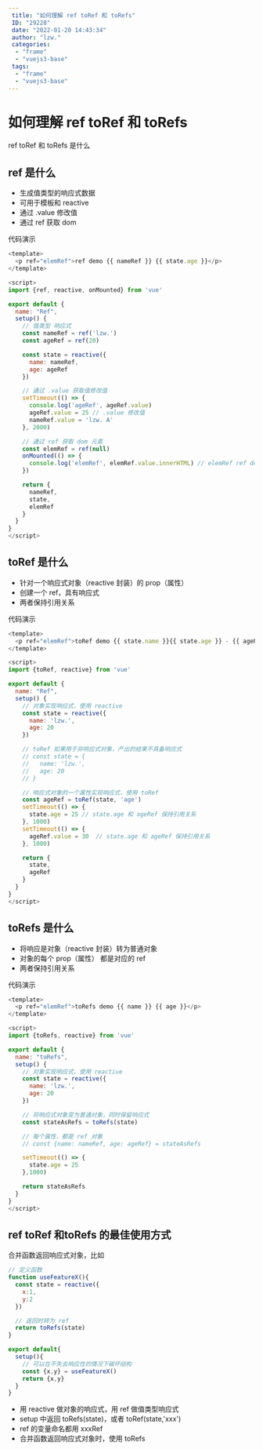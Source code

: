 ```yaml
---
 title: "如何理解 ref toRef 和 toRefs"
 ID: "29228"
 date: "2022-01-20 14:43:34"
 author: "lzw."
 categories: 
  - "frame"
  - "vuejs3-base"
 tags: 
  - "frame"
  - "vuejs3-base"
---
```


# 如何理解 ref toRef 和 toRefs

ref toRef 和 toRefs 是什么

## ref 是什么

- 生成值类型的响应式数据
- 可用于模板和 reactive
- 通过 .value 修改值
- 通过 ref 获取 dom

代码演示

```js
<template>
  <p ref="elemRef">ref demo {{ nameRef }} {{ state.age }}</p>
</template>

<script>
import {ref, reactive, onMounted} from 'vue'

export default {
  name: "Ref",
  setup() {
    // 值类型 响应式
    const nameRef = ref('lzw.')
    const ageRef = ref(20)

    const state = reactive({
      name: nameRef,
      age: ageRef
    })

    // 通过 .value 获取值修改值
    setTimeout(() => {
      console.log('ageRef', ageRef.value)
      ageRef.value = 25 // .value 修改值
      nameRef.value = 'lzw. A'
    }, 2000)

    // 通过 ref 获取 dom 元素
    const elemRef = ref(null)
    onMounted(() => {
      console.log('elemRef', elemRef.value.innerHTML) // elemRef ref demo lzw. 20
    })

    return {
      nameRef,
      state,
      elemRef
    }
  }
}
</script>
```

## toRef 是什么

- 针对一个响应式对象（reactive 封装）的 prop（属性）
- 创建一个 ref，具有响应式
- 两者保持引用关系


代码演示

```js
<template>
  <p ref="elemRef">toRef demo {{ state.name }}{{ state.age }} - {{ ageRef }}</p>
</template>

<script>
import {toRef, reactive} from 'vue'

export default {
  name: "Ref",
  setup() {
    // 对象实现响应式，使用 reactive
    const state = reactive({
      name: 'lzw.',
      age: 20
    })

    // toRef 如果用于非响应式对象，产出的结果不具备响应式
    // const state = {
    //   name: 'lzw.',
    //   age: 20
    // }

    // 响应式对象的一个属性实现响应式，使用 toRef
    const ageRef = toRef(state, 'age')
    setTimeout(() => {
      state.age = 25 // state.age 和 ageRef 保持引用关系
    }, 1000)
    setTimeout(() => {
      ageRef.value = 30  // state.age 和 ageRef 保持引用关系
    }, 1000)

    return {
      state,
      ageRef
    }
  }
}
</script>
```

## toRefs 是什么

- 将响应是对象（reactive 封装）转为普通对象
- 对象的每个 prop（属性） 都是对应的 ref
- 两者保持引用关系

代码演示

```js
<template>
  <p ref="elemRef">toRefs demo {{ name }} {{ age }}</p>
</template>

<script>
import {toRefs, reactive} from 'vue'

export default {
  name: "toRefs",
  setup() {
    // 对象实现响应式，使用 reactive
    const state = reactive({
      name: 'lzw.',
      age: 20
    })

    // 将响应式对象变为普通对象，同时保留响应式
    const stateAsRefs = toRefs(state)

    // 每个属性，都是 ref 对象
    // const {name: nameRef, age: ageRef} = stateAsRefs

    setTimeout(() => {
      state.age = 25
    },1000)

    return stateAsRefs
  }
}
</script>
```

## ref toRef 和toRefs 的最佳使用方式

合并函数返回响应式对象，比如

```js
// 定义函数
function useFeatureX(){
  const state = reactive({
    x:1,
    y:2
  })

  // 返回时转为 ref
  return toRefs(state)
}

export default{
  setup(){
    // 可以在不失去响应性的情况下破坏结构
    const {x,y} = useFeatureX()
    return {x,y}
  }
}
```

- 用 reactive 做对象的响应式，用 ref 做值类型响应式
- setup 中返回 toRefs(state)，或者 toRef(state,'xxx')
- ref 的变量命名都用 xxxRef
- 合并函数返回响应式对象时，使用 toRefs

